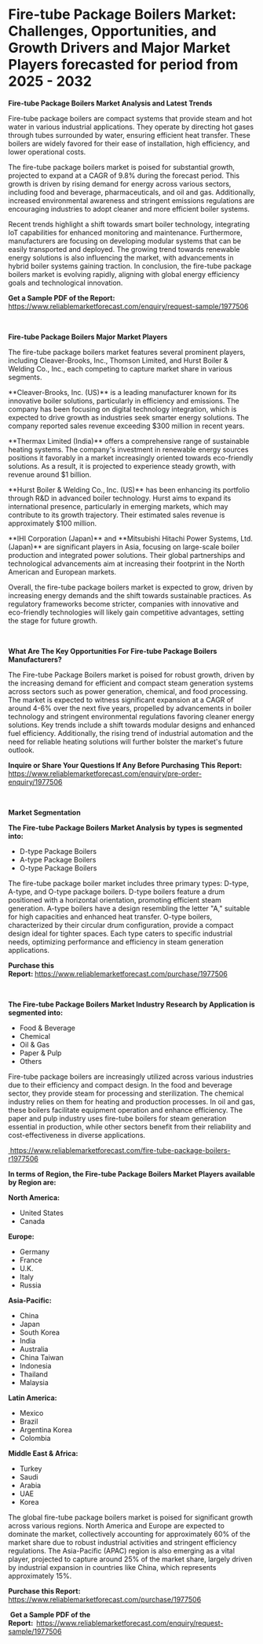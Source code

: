 <p><h1>Fire-tube Package Boilers Market: Challenges, Opportunities, and Growth Drivers and Major Market Players forecasted for period from 2025 - 2032</h1></p><p><strong>Fire-tube Package Boilers Market Analysis and Latest Trends</strong></p>
<p><p>Fire-tube package boilers are compact systems that provide steam and hot water in various industrial applications. They operate by directing hot gases through tubes surrounded by water, ensuring efficient heat transfer. These boilers are widely favored for their ease of installation, high efficiency, and lower operational costs. </p><p>The fire-tube package boilers market is poised for substantial growth, projected to expand at a CAGR of 9.8% during the forecast period. This growth is driven by rising demand for energy across various sectors, including food and beverage, pharmaceuticals, and oil and gas. Additionally, increased environmental awareness and stringent emissions regulations are encouraging industries to adopt cleaner and more efficient boiler systems.</p><p>Recent trends highlight a shift towards smart boiler technology, integrating IoT capabilities for enhanced monitoring and maintenance. Furthermore, manufacturers are focusing on developing modular systems that can be easily transported and deployed. The growing trend towards renewable energy solutions is also influencing the market, with advancements in hybrid boiler systems gaining traction. In conclusion, the fire-tube package boilers market is evolving rapidly, aligning with global energy efficiency goals and technological innovation.</p></p>
<p><strong>Get a Sample PDF of the Report:&nbsp;</strong> <a href="https://www.reliablemarketforecast.com/enquiry/request-sample/1977506?utm_campaign=3550&utm_medium=2&utm_source=Github&utm_content=ia&utm_term=12042025&utm_id=fire-tube-package-boilers">https://www.reliablemarketforecast.com/enquiry/request-sample/1977506</a></p>
<p>&nbsp;</p>
<p><strong>Fire-tube Package Boilers Major Market Players</strong></p>
<p><p>The fire-tube package boilers market features several prominent players, including Cleaver-Brooks, Inc., Thomson Limited, and Hurst Boiler & Welding Co., Inc., each competing to capture market share in various segments.</p><p>**Cleaver-Brooks, Inc. (US)** is a leading manufacturer known for its innovative boiler solutions, particularly in efficiency and emissions. The company has been focusing on digital technology integration, which is expected to drive growth as industries seek smarter energy solutions. The company reported sales revenue exceeding $300 million in recent years.</p><p>**Thermax Limited (India)** offers a comprehensive range of sustainable heating systems. The company's investment in renewable energy sources positions it favorably in a market increasingly oriented towards eco-friendly solutions. As a result, it is projected to experience steady growth, with revenue around $1 billion.</p><p>**Hurst Boiler & Welding Co., Inc. (US)** has been enhancing its portfolio through R&D in advanced boiler technology. Hurst aims to expand its international presence, particularly in emerging markets, which may contribute to its growth trajectory. Their estimated sales revenue is approximately $100 million.</p><p>**IHI Corporation (Japan)** and **Mitsubishi Hitachi Power Systems, Ltd. (Japan)** are significant players in Asia, focusing on large-scale boiler production and integrated power solutions. Their global partnerships and technological advancements aim at increasing their footprint in the North American and European markets.</p><p>Overall, the fire-tube package boilers market is expected to grow, driven by increasing energy demands and the shift towards sustainable practices. As regulatory frameworks become stricter, companies with innovative and eco-friendly technologies will likely gain competitive advantages, setting the stage for future growth.</p></p>
<p>&nbsp;</p>
<p><strong>What Are The Key Opportunities For Fire-tube Package Boilers Manufacturers?</strong></p>
<p><p>The Fire-tube Package Boilers market is poised for robust growth, driven by the increasing demand for efficient and compact steam generation systems across sectors such as power generation, chemical, and food processing. The market is expected to witness significant expansion at a CAGR of around 4-6% over the next five years, propelled by advancements in boiler technology and stringent environmental regulations favoring cleaner energy solutions. Key trends include a shift towards modular designs and enhanced fuel efficiency. Additionally, the rising trend of industrial automation and the need for reliable heating solutions will further bolster the market's future outlook.</p></p>
<p><strong>Inquire or Share Your Questions If Any Before Purchasing This Report:</strong> <a href="https://www.reliablemarketforecast.com/enquiry/pre-order-enquiry/1977506?utm_campaign=3550&utm_medium=2&utm_source=Github&utm_content=ia&utm_term=12042025&utm_id=fire-tube-package-boilers">https://www.reliablemarketforecast.com/enquiry/pre-order-enquiry/1977506</a></p>
<p>&nbsp;</p>
<p><strong>Market Segmentation</strong></p>
<p><strong>The Fire-tube Package Boilers Market Analysis by types is segmented into:</strong></p>
<p><ul><li>D-type Package Boilers</li><li>A-type Package Boilers</li><li>O-type Package Boilers</li></ul></p>
<p><p>The fire-tube package boiler market includes three primary types: D-type, A-type, and O-type package boilers. D-type boilers feature a drum positioned with a horizontal orientation, promoting efficient steam generation. A-type boilers have a design resembling the letter "A," suitable for high capacities and enhanced heat transfer. O-type boilers, characterized by their circular drum configuration, provide a compact design ideal for tighter spaces. Each type caters to specific industrial needs, optimizing performance and efficiency in steam generation applications.</p></p>
<p><strong>Purchase this Report:&nbsp;</strong><a href="https://www.reliablemarketforecast.com/purchase/1977506?utm_campaign=3550&utm_medium=2&utm_source=Github&utm_content=ia&utm_term=12042025&utm_id=fire-tube-package-boilers">https://www.reliablemarketforecast.com/purchase/1977506</a></p>
<p>&nbsp;</p>
<p><strong>The Fire-tube Package Boilers Market Industry Research by Application is segmented into:</strong></p>
<p><ul><li>Food & Beverage</li><li>Chemical</li><li>Oil & Gas</li><li>Paper & Pulp</li><li>Others</li></ul></p>
<p><p>Fire-tube package boilers are increasingly utilized across various industries due to their efficiency and compact design. In the food and beverage sector, they provide steam for processing and sterilization. The chemical industry relies on them for heating and production processes. In oil and gas, these boilers facilitate equipment operation and enhance efficiency. The paper and pulp industry uses fire-tube boilers for steam generation essential in production, while other sectors benefit from their reliability and cost-effectiveness in diverse applications.</p></p>
<p><a href="https://www.reliablemarketforecast.com/fire-tube-package-boilers-r1977506?utm_campaign=3550&utm_medium=2&utm_source=Github&utm_content=ia&utm_term=12042025&utm_id=fire-tube-package-boilers">&nbsp;https://www.reliablemarketforecast.com/fire-tube-package-boilers-r1977506</a></p>
<p><strong>In terms of Region, the Fire-tube Package Boilers Market Players available by Region are:</strong></p>
<p>
    <p> <strong> North America: </strong>
        <ul>
            <li>United States</li>
            <li>Canada</li>
        </ul>
        </p> 
    <p> <strong> Europe: </strong>
        <ul>
            <li>Germany</li>
            <li>France</li>
            <li>U.K.</li>
            <li>Italy</li>
            <li>Russia</li>
        </ul>
        </p> 
    <p> <strong> Asia-Pacific: </strong>
        <ul>
            <li>China</li>
            <li>Japan</li>
            <li>South Korea</li>
            <li>India</li>
            <li>Australia</li>
            <li>China Taiwan</li>
            <li>Indonesia</li>
            <li>Thailand</li>
            <li>Malaysia</li>
        </ul>
        </p> 
    <p> <strong> Latin America: </strong>
        <ul>
            <li>Mexico</li>
            <li>Brazil</li>
            <li>Argentina Korea</li>
            <li>Colombia</li>
        </ul>
        </p> 
    <p> <strong> Middle East & Africa: </strong>
        <ul>
            <li>Turkey</li>
            <li>Saudi</li>
            <li>Arabia</li>
            <li>UAE</li>
            <li>Korea</li>
        </ul>
    </p>
    </p>
<p><p>The global fire-tube package boilers market is poised for significant growth across various regions. North America and Europe are expected to dominate the market, collectively accounting for approximately 60% of the market share due to robust industrial activities and stringent efficiency regulations. The Asia-Pacific (APAC) region is also emerging as a vital player, projected to capture around 25% of the market share, largely driven by industrial expansion in countries like China, which represents approximately 15%.</p></p>
<p><strong>Purchase this Report: </strong><a href="https://www.reliablemarketforecast.com/purchase/1977506?utm_campaign=3550&utm_medium=2&utm_source=Github&utm_content=ia&utm_term=12042025&utm_id=fire-tube-package-boilers">https://www.reliablemarketforecast.com/purchase/1977506</a></p>
<p>&nbsp;<strong>Get a Sample PDF of the Report:&nbsp;&nbsp;</strong><a href="https://www.reliablemarketforecast.com/enquiry/request-sample/1977506?utm_campaign=3550&utm_medium=2&utm_source=Github&utm_content=ia&utm_term=12042025&utm_id=fire-tube-package-boilers">https://www.reliablemarketforecast.com/enquiry/request-sample/1977506</a></p>
<p><strong></strong></p>
<p><p></p><p></p><p></p></p>